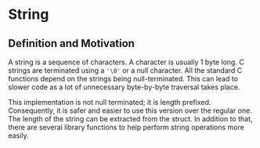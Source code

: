 # String

## Definition and Motivation

A string is a sequence of characters. A character is usually 1 byte long. C strings are terminated using a `'\0'` or a null character. All the standard C functions  depend on the strings being null-terminated. This can lead to slower code as a lot of unnecessary byte-by-byte traversal takes place.

This implementation is not null terminated; it is length prefixed. Consequently, it is safer and easier to use this version over the regular one. The length of the string can be extracted from the struct. In addition to that, there are several library functions to help perform string operations more easily.
